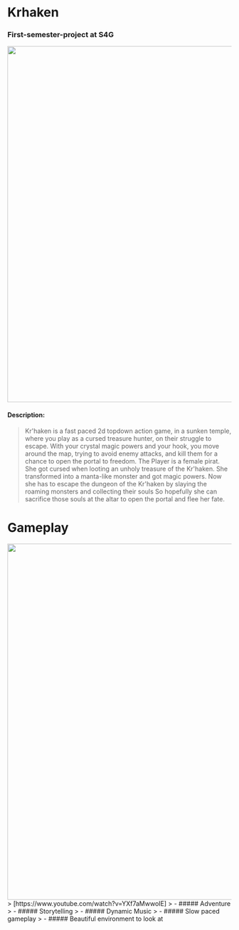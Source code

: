 # Krhaken
### First-semester-project at S4G

<img src="https://user-images.githubusercontent.com/73071252/162719041-dac7b850-ac6e-48c6-a8e0-3f23d48af94e.png" width="800" />

#### Description:
> Kr'haken is a fast paced 2d topdown action game, in a sunken temple, where you play as a cursed treasure hunter, on their struggle to escape.
With your crystal magic powers and your hook, you move around the map, trying to avoid enemy attacks, and kill them for a chance to open the portal to freedom.
The Player is a female pirat. She got cursed when looting an unholy treasure of the Kr'haken.
She transformed into a manta-like monster and got magic powers.
Now she has to escape the dungeon of the Kr'haken by slaying the roaming monsters and collecting their souls
So hopefully she can sacrifice those souls at the altar to open the portal and flee her fate.

# Gameplay 

<img src="https://user-images.githubusercontent.com/73071252/155980646-5991b81d-bee8-43eb-aedf-e8048d2c38d5.gif" width="800" />
> [https://www.youtube.com/watch?v=YXf7aMwwoIE]
> - ##### Adventure
> - ##### Storytelling
> - ##### Dynamic Music
> - ##### Slow paced gameplay
> - ##### Beautiful environment to look at
